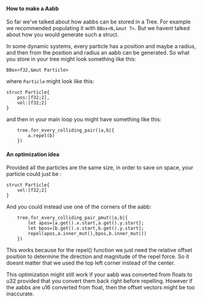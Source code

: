 #### How to make a Aabb

So far we've talked about how aabbs can be stored in a Tree. For example we recommended
populating it with `BBox<N,&mut T>`.
But we havent talked about how you would generate such a struct.

In some dynamic systems, every particle has a position and maybe a radius, and then from the position and radius
an aabb can be generated. So what you store in your tree might look something like this:

`BBox<f32,&mut Particle>`

where `Particle` might look like this:
```
struct Particle{
    pos:[f32;2],
    vel:[f32;2]
}

```

and then in your main loop you might have something like this:
```
    tree.for_every_colliding_pair(|a,b|{
        a.repel(b)
    })
```

#### An optimization idea

Provided all the particles are the same size, in order to save on space, your particle could just be :
```
struct Particle{
    vel:[f32;2]
}
```

And you could instead use one of the corners of the aabb:

```
    tree.for_every_colliding_pair_pmut(|a,b|{
        let apos=[a.get().x.start,a.get().y.start];
        let bpos=[b.get().x.start,b.get().y.start];
        repel(apos,a.inner_mut(),bpos,b.inner_mut())
    })
```

This works because for the repel() function we just need the relative offset position
to determine the direction and magnitude of the repel force. So it doesnt matter that
we used the top left corner instead of the center.

This optimization might still work if your aabb was converted from floats to u32 provided 
that you convert them back right before repelling. However if the aabbs are u16 converted from float,
then the offset vectors might be too inaccurate.


